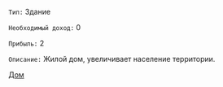 `Тип:` Здание

`Необходимый доход:` 0

`Прибыль:` 2

`Описание:` Жилой дом, увеличивает население территории.

[Дом](http://1.bp.blogspot.com/-d0uEPkYXyCo/T6YLgfzEMWI/AAAAAAAAM3k/4AKDxkmDJt4/s1600/%D0%94%D0%BE%D0%BC-1.jpg)
